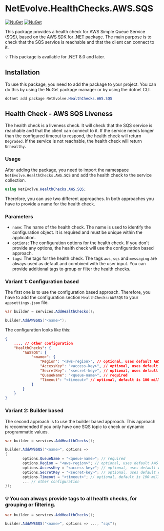 # NetEvolve.HealthChecks.AWS.SQS

[![NuGet](https://img.shields.io/nuget/v/NetEvolve.HealthChecks.AWS.SQS?logo=nuget)](https://www.nuget.org/packages/NetEvolve.HealthChecks.AWS.SQS/)
[![NuGet](https://img.shields.io/nuget/dt/NetEvolve.HealthChecks.AWS.SQS?logo=nuget)](https://www.nuget.org/packages/NetEvolve.HealthChecks.AWS.SQS/)

This package provides a health check for AWS Simple Queue Service (SQS), based on the [AWS SDK for .NET](https://www.nuget.org/packages/AWSSDK.SQS/) package.
The main purpose is to check that the SQS service is reachable and that the client can connect to it.

:bulb: This package is available for .NET 8.0 and later.

## Installation
To use this package, you need to add the package to your project. You can do this by using the NuGet package manager or by using the dotnet CLI.
```powershell
dotnet add package NetEvolve.HealthChecks.AWS.SQS
```

## Health Check - AWS SQS Liveness
The health check is a liveness check. It will check that the SQS service is reachable and that the client can connect to it.
If the service needs longer than the configured timeout to respond, the health check will return `Degraded`.
If the service is not reachable, the health check will return `Unhealthy`.

### Usage
After adding the package, you need to import the namespace `NetEvolve.HealthChecks.AWS.SQS` and add the health check to the service collection.
```csharp
using NetEvolve.HealthChecks.AWS.SQS;
```
Therefore, you can use two different approaches. In both approaches you have to provide a name for the health check.

### Parameters
- `name`: The name of the health check. The name is used to identify the configuration object. It is required and must be unique within the application.
- `options`: The configuration options for the health check. If you don't provide any options, the health check will use the configuration based approach.
- `tags`: The tags for the health check. The tags `aws`, `sqs` and `messaging` are always used as default and combined with the user input. You can provide additional tags to group or filter the health checks.

### Variant 1: Configuration based
The first one is to use the configuration based approach. Therefore, you have to add the configuration section `HealthChecks:AWSSQS` to your `appsettings.json` file.
```csharp
var builder = services.AddHealthChecks();

builder.AddAWSSQS("<name>");
```

The configuration looks like this:
```json
{
    ..., // other configuration
    "HealthChecks": {
        "AWSSQS": {
            "<name>": {
                "Region": "<aws-region>", // optional, uses default AWS region if not specified
                "AccessKey": "<access-key>", // optional, uses default AWS credentials if not specified
                "SecretKey": "<secret-key>", // optional, uses default AWS credentials if not specified
                "QueueName": "<queue-name>", // required
                "Timeout": "<timeout>" // optional, default is 100 milliseconds
            }
        }
    }
}
```

### Variant 2: Builder based
The second approach is to use the builder based approach. This approach is recommended if you only have one SQS topic to check or dynamic programmatic values.
```csharp
var builder = services.AddHealthChecks();

builder.AddAWSSQS("<name>", options =>
{
        options.QueueName = "<queue-name>"; // required
        options.Region = "<aws-region>"; // optional, uses default AWS region if not specified
        options.AccessKey = "<access-key>"; // optional, uses default AWS credentials if not specified
        options.SecretKey = "<secret-key>"; // optional, uses default AWS credentials if not specified
        options.Timeout = "<timeout>"; // optional, default is 100 milliseconds
        ... // other configuration
});
```

### :bulb: You can always provide tags to all health checks, for grouping or filtering.

```csharp
var builder = services.AddHealthChecks();

builder.AddAWSSQS("<name>", options => ..., "sqs");
```